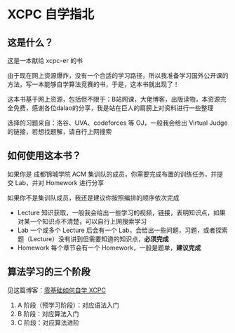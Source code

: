 # XCPC 自学指北

## 这是什么？

这是一本献给 xcpc-er 的书

由于现在网上资源爆炸，没有一个合适的学习路径，所以我准备学习国外公开课的方法，写一本能够自学算法竞赛的书，于是，这本书就出现了！

这本书基于网上资源，包括但不限于：B站网课，大佬博客，出版读物，本资源完全免费，感谢各位dalao的分享，我是站在巨人的肩膀上对资料进行一些整理

选择的习题来自：洛谷、UVA、codeforces 等 OJ，一般我会给出 Virtual Judge 的链接，若想找题解，请自行上网搜索

## 如何使用这本书？

如果你是 成都锦城学院 ACM 集训队的成员，你需要完成布置的训练任务，并提交 Lab，并对 Homework 进行分享

如果你不是集训队成员，我还是建议你按照编排的顺序依次完成

- Lecture 知识获取，一般我会给出一些学习的视频，链接，表明知识点，如果对某一个知识点不清楚，可以自行上网搜索学习
- Lab 一个或多个 Lecture 后会有一个 Lab，会给出一些问题，习题，或者探索题（Lecture）没有讲到但需要知道的知识点，**必须完成**
- Homework 每个章节会有一个 Homework，一般是题单，**建议完成**

## 算法学习的三个阶段

见这篇博客：[零基础如何自学 XCPC](https://martian148.com/pages/91d78e/)

1. A 阶段（预学习阶段）：对应语法入门
2. B 阶段：对应算法入门
3. C 阶段：对应算法进阶

